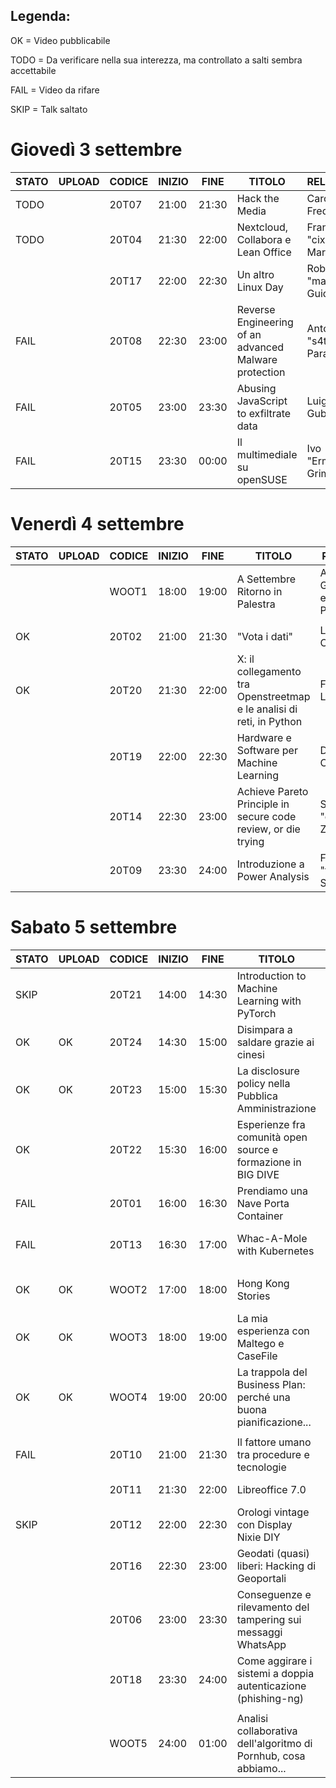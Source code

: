 ## Legenda:

OK = Video pubblicabile

TODO = Da verificare nella sua interezza, ma controllato a salti sembra accettabile

FAIL = Video da rifare

SKIP = Talk saltato

# Giovedì 3 settembre

| STATO | UPLOAD | CODICE | INIZIO | FINE  | TITOLO                                                               | RELATORE                            |
|-------|--------|--------|--------|-------|----------------------------------------------------------------------|-------------------------------------|
| TODO  |        | 20T07  | 21:00  | 21:30 | Hack the Media                                                       | Carola Frediani                     |
| TODO  |        | 20T04  | 21:30  | 22:00 | Nextcloud, Collabora e Lean Office                                   | Francesco "cix" De Marchi           |
|       |        | 20T17  | 22:00  | 22:30 | Un altro Linux Day                                                   | Roberto "madbob" Guido              |
| FAIL  |        | 20T08  | 22:30  | 23:00 | Reverse Engineering of an advanced Malware protection                | Antonio "s4tan" Parata              |
| FAIL  |        | 20T05  | 23:00  | 23:30 | Abusing JavaScript to exfiltrate data                                | Luigi Gubello                       |
| FAIL  |        | 20T15  | 23:30  | 00:00 | Il multimediale su openSUSE                                          | Ivo "Ermejo" Grimaldi               |


# Venerdì 4 settembre

| STATO | UPLOAD | CODICE | INIZIO | FINE  | TITOLO                                                               | RELATORE                            |
|-------|--------|--------|--------|-------|----------------------------------------------------------------------|-------------------------------------|
|       |        | WOOT1  | 18:00  | 19:00 | A Settembre Ritorno in Palestra                                      | Alvise Giacomazzi e Luca Pellegrini |
|       |        |        |        |       |                                                                      |                                     |
| OK    |        | 20T02  | 21:00  | 21:30 | "Vota i dati"                                                        | Luca Corsato                        |
| OK    |        | 20T20  | 21:30  | 22:00 | X: il collegamento tra Openstreetmap e le analisi di reti, in Python | Fabio Lamanna                       |
|       |        | 20T19  | 22:00  | 22:30 | Hardware e Software per Machine Learning                             | Davide Caminati                     |
|       |        | 20T14  | 22:30  | 23:00 | Achieve Pareto Principle in secure code review, or die trying        | Sandro "guly" Zaccarini             |                                     |       |        | 20T03  | 23:00  | 23:30 | Interrogare i linked open data (e Wikidata) con SPARQL               | Lorenzo Losa                        |
|       |        | 20T09  | 23:30  | 24:00 | Introduzione a Power Analysis                                        | Federico "fox" Scrinzi              |


# Sabato 5 settembre

| STATO | UPLOAD | CODICE | INIZIO | FINE  | TITOLO                                                               | RELATORE                            |
|-------|--------|--------|--------|-------|----------------------------------------------------------------------|-------------------------------------|
| SKIP  |        | 20T21  | 14:00  | 14:30 | Introduction to Machine Learning with PyTorch                        | Cesare Montresor                    |
| OK    | OK     | 20T24  | 14:30  | 15:00 | Disimpara a saldare grazie ai cinesi                                 | Mastro Gippo                        |
| OK    | OK     | 20T23  | 15:00  | 15:30 | La disclosure policy nella Pubblica Amministrazione                  | Umberto Rosini                      |
| OK    |        | 20T22  | 15:30  | 16:00 | Esperienze fra comunità open source e formazione in BIG DIVE         | Stefania Delprete                   |
| FAIL  |        | 20T01  | 16:00  | 16:30 | Prendiamo una Nave Porta Container                                   | Fabio "FVZ" Cazzin                  |
| FAIL  |        | 20T13  | 16:30  | 17:00 | Whac-A-Mole with Kubernetes                                          | Alessandro "jekil" Tanasi           |
|       |        |        |        |       |                                                                      |                                     |
| OK    | OK     | WOOT2  | 17:00  | 18:00 | Hong Kong Stories                                                    | Giovanni "venetanji" Lion           |
| OK    | OK     | WOOT3  | 18:00  | 19:00 | La mia esperienza con Maltego e CaseFile                             | Claudio "CoD" Canavese              |
| OK    | OK     | WOOT4  | 19:00  | 20:00 | La trappola del Business Plan: perché una buona pianificazione...    | Stefano Schiavo                     |
|       |        |        |        |       |                                                                      |                                     |
| FAIL  |        | 20T10  | 21:00  | 21:30 | Il fattore umano tra procedure e tecnologie                          | Yvette "vodka" Agostini             |
|       |        | 20T11  | 21:30  | 22:00 | Libreoffice 7.0                                                      | Italo Vignoli                       |
| SKIP  |        | 20T12  | 22:00  | 22:30 | Orologi vintage con Display Nixie DIY                                | Lorenzo De Luca                     |
|       |        | 20T16  | 22:30  | 23:00 | Geodati (quasi) liberi: Hacking di Geoportali                        | Amedeo Fadini                       |
|       |        | 20T06  | 23:00  | 23:30 | Conseguenze e rilevamento del tampering sui messaggi WhatsApp        | Andrea Lazzarotto                   |
|       |        | 20T18  | 23:30  | 24:00 | Come aggirare i sistemi a doppia autenticazione (phishing-ng)        | Gianfranco Ciotti                   |
|       |        |        |        |       |                                                                      |                                     |
|       |        | WOOT5  | 24:00  | 01:00 | Analisi collaborativa dell'algoritmo di Pornhub, cosa abbiamo...     | vecna                               |
